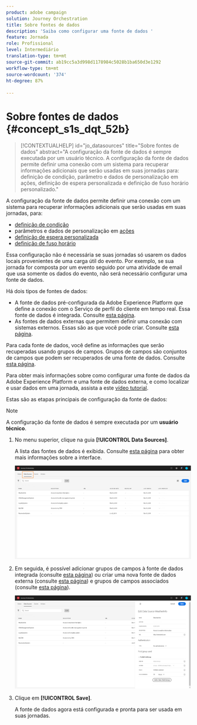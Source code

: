 ```yaml
---
product: adobe campaign
solution: Journey Orchestration
title: Sobre fontes de dados
description: 'Saiba como configurar uma fonte de dados '
feature: Jornada
role: Profissional
level: Intermediário
translation-type: tm+mt
source-git-commit: ab19cc5a3d998d1178984c5028b1ba650d3e1292
workflow-type: tm+mt
source-wordcount: '374'
ht-degree: 87%

---
```



# Sobre fontes de dados {#concept_s1s_dqt_52b}

>[!CONTEXTUALHELP]
>id="jo_datasources"
>title="Sobre fontes de dados"
>abstract="A configuração da fonte de dados é sempre executada por um usuário técnico. A configuração da fonte de dados permite definir uma conexão com um sistema para recuperar informações adicionais que serão usadas em suas jornadas para: definição de condição, parâmetro e dados de personalização em ações, definição de espera personalizada e definição de fuso horário personalizado."

A configuração da fonte de dados permite definir uma conexão com um sistema para recuperar informações adicionais que serão usadas em suas jornadas, para:

* [definição de condição](../building-journeys/condition-activity.md)
* parâmetros e dados de personalização em [ações](../action/action.md)
* [definição de espera personalizada](../building-journeys/wait-activity.md#custom)
* [definição de fuso horário](../building-journeys/timezone-management.md)

Essa configuração não é necessária se suas jornadas só usarem os dados locais provenientes de uma carga útil do evento. Por exemplo, se sua jornada for composta por um evento seguido por uma atividade de email que usa somente os dados do evento, não será necessário configurar uma fonte de dados.

Há dois tipos de fontes de dados:

* A fonte de dados pré-configurada da Adobe Experience Platform que define a conexão com o Serviço de perfil do cliente em tempo real. Essa fonte de dados é integrada. Consulte [esta página](../datasource/adobe-experience-platform-data-source.md).
* As fontes de dados externas que permitem definir uma conexão com sistemas externos. Essas são as que você pode criar. Consulte [esta página](../datasource/external-data-sources.md).

Para cada fonte de dados, você define as informações que serão recuperadas usando grupos de campos. Grupos de campos são conjuntos de campos que podem ser recuperados de uma fonte de dados. Consulte [esta página](../datasource/field-groups.md).

Para obter mais informações sobre como configurar uma fonte de dados da Adobe Experience Platform e uma fonte de dados externa, e como localizar e usar dados em uma jornada, assista a este [vídeo tutorial](https://docs.adobe.com/content/help/pt-BR/journey-orchestration-learn/tutorials/configure-data-sources.html).

Estas são as etapas principais de configuração da fonte de dados:

>[!NOTE]
>
>A configuração da fonte de dados é sempre executada por um **usuário técnico**.

1. No menu superior, clique na guia **[!UICONTROL Data Sources]**.

   A lista das fontes de dados é exibida. Consulte [esta página](../about/user-interface.md) para obter mais informações sobre a interface.

   ![](../assets/journey18.png)

1. Em seguida, é possível adicionar grupos de campos à fonte de dados integrada (consulte [esta página](../datasource/adobe-experience-platform-data-source.md)) ou criar uma nova fonte de dados externa (consulte [esta página](../datasource/external-data-sources.md)) e grupos de campos associados (consulte [esta página](../datasource/field-groups.md)).

   ![](../assets/journey23.png)

1. Clique em **[!UICONTROL Save]**.

   A fonte de dados agora está configurada e pronta para ser usada em suas jornadas.
